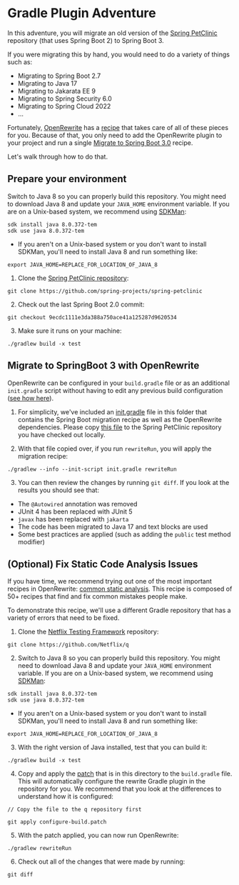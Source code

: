 # Gradle Plugin Adventure

In this adventure, you will migrate an old version of the
[Spring PetClinic](https://github.com/spring-projects/spring-petclinic/)
repository (that uses Spring Boot 2) to Spring Boot 3.

If you were migrating this by hand, you would need to do a variety of things
such as:

* Migrating to Spring Boot 2.7
* Migrating to Java 17
* Migrating to Jakarata EE 9
* Migrating to Spring Security 6.0
* Migrating to Spring Cloud 2022
* ... 

Fortunately, [OpenRewrite](https://docs.openrewrite.org/) has a
[recipe](https://docs.openrewrite.org/concepts-explanations/recipes) that takes
care of all of these pieces for you. Because of that, you only need to add the
OpenRewrite plugin to your project and run a single [Migrate to Spring Boot
3.0](https://docs.openrewrite.org/recipes/java/spring/boot3/upgradespringboot_3_0)
recipe.

Let's walk through how to do that.

## Prepare your environment

Switch to Java 8 so you can properly build this repository. You might need to
   download Java 8 and update your `JAVA_HOME` environment variable. If you are
   on a Unix-based system, we recommend using [SDKMan](https://sdkman.io/):

```shell
sdk install java 8.0.372-tem
sdk use java 8.0.372-tem
```

  * If you aren't on a Unix-based system or you don't want to install SDKMan,
    you'll need to install Java 8 and run something like:

```shell
export JAVA_HOME=REPLACE_FOR_LOCATION_OF_JAVA_8
```

1. Clone the [Spring PetClinic
   repository](https://github.com/spring-projects/spring-petclinic):

```shell
git clone https://github.com/spring-projects/spring-petclinic
```

2. Check out the last Spring Boot 2.0 commit:

```shell
git checkout 9ecdc1111e3da388a750ace41a125287d9620534
```

3. Make sure it runs on your machine:

```shell
./gradlew build -x test
```

## Migrate to SpringBoot 3 with OpenRewrite

OpenRewrite can be configured in your `build.gradle` file or as an additional
`init.gradle` script without having to edit any previous build configuration
([see how
here](https://docs.openrewrite.org/running-recipes/running-rewrite-on-a-gradle-project-without-modifying-the-build)). 

1. For simplicity, we've included an [init.gradle](./init.gradle) file in this
   folder that contains the Spring Boot migration recipe as well as the
   OpenRewrite dependencies. Please copy [this file](./init.gradle) to the
   Spring PetClinic repository you have checked out locally.

2. With that file copied over, if you run `rewriteRun`, you will apply the
   migration recipe:

```shell
./gradlew --info --init-script init.gradle rewriteRun
```

3. You can then review the changes by running `git diff`. If you look at the results you should see that:

  * The `@Autowired` annotation was removed
  * JUnit 4 has been replaced with JUnit 5
  * `javax` has been replaced with `jakarta`
  * The code has been migrated to Java 17 and text blocks are used
  * Some best practices are applied (such as adding the `public` test method modifier)
   
## (Optional) Fix Static Code Analysis Issues

If you have time, we recommend trying out one of the most important recipes in
OpenRewrite: [common static
analysis](https://docs.openrewrite.org/recipes/java/cleanup/commonstaticanalysis).
This recipe is composed of 50+ recipes that find and fix common mistakes people
make.

To demonstrate this recipe, we'll use a different Gradle repository that has a
variety of errors that need to be fixed.

1. Clone the [Netflix Testing Framework](https://github.com/Netflix/q)
   repository:

```shell
git clone https://github.com/Netflix/q
```

2. Switch to Java 8 so you can properly build this repository. You might need to
   download Java 8 and update your `JAVA_HOME` environment variable. If you are
   on a Unix-based system, we recommend using [SDKMan](https://sdkman.io/):

```shell
sdk install java 8.0.372-tem
sdk use java 8.0.372-tem
```

  * If you aren't on a Unix-based system or you don't want to install SDKMan,
    you'll need to install Java 8 and run something like:

```shell
export JAVA_HOME=REPLACE_FOR_LOCATION_OF_JAVA_8
```

3. With the right version of Java installed, test that you can build it:

```shell
./gradlew build -x test
```

4. Copy and apply the [patch](./configure-build.patch) that is in this directory
   to the `build.gradle` file. This will automatically configure the rewrite
   Gradle plugin in the repository for you. We recommend that you look at the
   differences to understand how it is configured:

```shell
// Copy the file to the q repository first

git apply configure-build.patch
```

5. With the patch applied, you can now run OpenRewrite:

```shell
./gradlew rewriteRun
```

6. Check out all of the changes that were made by running: 

```shell
git diff
```
